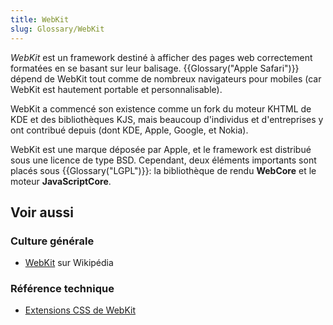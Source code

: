 ```yaml
---
title: WebKit
slug: Glossary/WebKit
---
```


_WebKit_ est un framework destiné à afficher des pages web correctement formatées en se basant sur leur balisage. {{Glossary("Apple Safari")}} dépend de WebKit tout comme de nombreux navigateurs pour mobiles (car WebKit est hautement portable et personnalisable).

WebKit a commencé son existence comme un fork du moteur KHTML de KDE et des bibliothèques KJS, mais beaucoup d'individus et d'entreprises y ont contribué depuis (dont KDE, Apple, Google, et Nokia).

WebKit est une marque déposée par Apple, et le framework est distribué sous une licence de type BSD. Cependant, deux éléments importants sont placés sous {{Glossary("LGPL")}}: la bibliothèque de rendu **WebCore** et le moteur **JavaScriptCore**.

## Voir aussi

### Culture générale

- [WebKit](https://fr.wikipedia.org/wiki/WebKit) sur Wikipédia

### Référence technique

- [Extensions CSS de WebKit](/fr/docs/Web/CSS/Reference/Webkit_Extensions)
